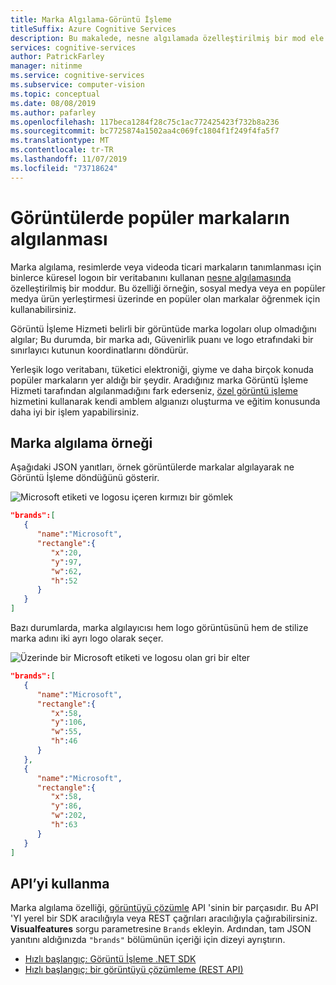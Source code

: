 ```yaml
---
title: Marka Algılama-Görüntü İşleme
titleSuffix: Azure Cognitive Services
description: Bu makalede, nesne algılamada özelleştirilmiş bir mod ele alınmaktadır; Görüntü İşleme API'si kullanarak marka ve/veya amblem algılama.
services: cognitive-services
author: PatrickFarley
manager: nitinme
ms.service: cognitive-services
ms.subservice: computer-vision
ms.topic: conceptual
ms.date: 08/08/2019
ms.author: pafarley
ms.openlocfilehash: 117beca1284f28c75c1ac772425423f732b8a236
ms.sourcegitcommit: bc7725874a1502aa4c069fc1804f1f249f4fa5f7
ms.translationtype: MT
ms.contentlocale: tr-TR
ms.lasthandoff: 11/07/2019
ms.locfileid: "73718624"
---
```

# <a name="detect-popular-brands-in-images"></a>Görüntülerde popüler markaların algılanması

Marka algılama, resimlerde veya videoda ticari markaların tanımlanması için binlerce küresel logoın bir veritabanını kullanan [nesne algılamasında](concept-object-detection.md) özelleştirilmiş bir moddur. Bu özelliği örneğin, sosyal medya veya en popüler medya ürün yerleştirmesi üzerinde en popüler olan markalar öğrenmek için kullanabilirsiniz.

Görüntü İşleme Hizmeti belirli bir görüntüde marka logoları olup olmadığını algılar; Bu durumda, bir marka adı, Güvenirlik puanı ve logo etrafındaki bir sınırlayıcı kutunun koordinatlarını döndürür.

Yerleşik logo veritabanı, tüketici elektroniği, giyme ve daha birçok konuda popüler markaların yer aldığı bir şeydir. Aradığınız marka Görüntü İşleme Hizmeti tarafından algılanmadığını fark ederseniz, [özel görüntü işleme](https://docs.microsoft.com/azure/cognitive-services/Custom-Vision-Service/) hizmetini kullanarak kendi amblem algıanızı oluşturma ve eğitim konusunda daha iyi bir işlem yapabilirsiniz.

## <a name="brand-detection-example"></a>Marka algılama örneği

Aşağıdaki JSON yanıtları, örnek görüntülerde markalar algılayarak ne Görüntü İşleme döndüğünü gösterir.

![Microsoft etiketi ve logosu içeren kırmızı bir gömlek](./Images/red-shirt-logo.jpg)

```json
"brands":[  
   {  
      "name":"Microsoft",
      "rectangle":{  
         "x":20,
         "y":97,
         "w":62,
         "h":52
      }
   }
]
```

Bazı durumlarda, marka algılayıcısı hem logo görüntüsünü hem de stilize marka adını iki ayrı logo olarak seçer.

![Üzerinde bir Microsoft etiketi ve logosu olan gri bir elter](./Images/gray-shirt-logo.jpg)

```json
"brands":[  
   {  
      "name":"Microsoft",
      "rectangle":{  
         "x":58,
         "y":106,
         "w":55,
         "h":46
      }
   },
   {  
      "name":"Microsoft",
      "rectangle":{  
         "x":58,
         "y":86,
         "w":202,
         "h":63
      }
   }
]
```

## <a name="use-the-api"></a>API’yi kullanma

Marka algılama özelliği, [görüntüyü çözümle](https://westcentralus.dev.cognitive.microsoft.com/docs/services/5adf991815e1060e6355ad44/operations/56f91f2e778daf14a499e1fa) API 'sinin bir parçasıdır. Bu API 'YI yerel bir SDK aracılığıyla veya REST çağrıları aracılığıyla çağırabilirsiniz. **Visualfeatures** sorgu parametresine `Brands` ekleyin. Ardından, tam JSON yanıtını aldığınızda `"brands"` bölümünün içeriği için dizeyi ayrıştırın.

* [Hızlı başlangıç: Görüntü İşleme .NET SDK](./quickstarts-sdk/csharp-sdk.md)
* [Hızlı başlangıç: bir görüntüyü çözümleme (REST API)](./quickstarts/csharp-analyze.md)
